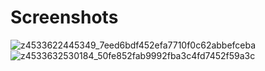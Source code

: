 # Screenshots
![z4533622445349_7eed6bdf452efa7710f0c62abbefceba](https://github.com/khanhduy122/caro_app_flutter/assets/88194404/fe52bb90-b712-487a-903a-4317ee92b975)
![z4533632530184_50fe852fab9992fba3c4fd7452f59a3c](https://github.com/khanhduy122/caro_app_flutter/assets/88194404/08a37b48-7bea-40fe-ad08-9ea55657a9e0)
